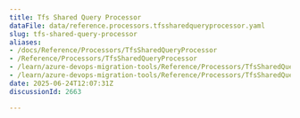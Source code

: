 ```yaml
---
title: Tfs Shared Query Processor
dataFile: data/reference.processors.tfssharedqueryprocessor.yaml
slug: tfs-shared-query-processor
aliases:
- /docs/Reference/Processors/TfsSharedQueryProcessor
- /Reference/Processors/TfsSharedQueryProcessor
- /learn/azure-devops-migration-tools/Reference/Processors/TfsSharedQueryProcessor
- /learn/azure-devops-migration-tools/Reference/Processors/TfsSharedQueryProcessor/index.md
date: 2025-06-24T12:07:31Z
discussionId: 2663

---
```


